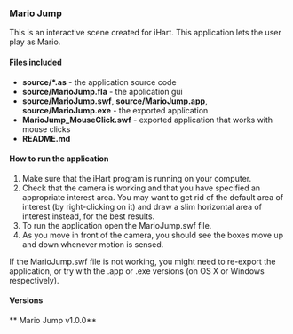### Mario Jump

This is an interactive scene created for iHart. This application lets the user play as Mario.

#### Files included
* __source/*.as__ - the application source code
* __source/MarioJump.fla__ - the application gui
* __source/MarioJump.swf__, __source/MarioJump.app__, __source/MarioJump.exe__ - the exported application
* __MarioJump_MouseClick.swf__ - exported application that works with mouse clicks
* __README.md__

#### How to run the application  
1. Make sure that the iHart program is running on your computer.
2. Check that the camera is working and that you have specified an appropriate interest area. You may want to get rid of the default area of interest (by right-clicking on it) and draw a slim horizontal area of interest instead, for the best results.
3. To run the application open the MarioJump.swf file.
4. As you move in front of the camera, you should see the boxes move up and down whenever motion is sensed.

If the MarioJump.swf file is not working, you might need to re-export the application, or try with the .app or .exe versions (on OS X or Windows respectively).

#### Versions  
** Mario Jump v1.0.0**  
